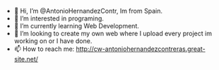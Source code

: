 - 👋 Hi, I’m @AntonioHernandezContr, Im from Spain.
- 👀 I’m interested in programing.
- 🌱 I’m currently learning Web Development.
- 💞️ I’m looking to create my own web where I upload every project im working on or I have done.
- 📫 How to reach me: http://cw-antoniohernandezcontreras.great-site.net/

<!---
AntonioHernandezContr/AntonioHernandezContr is a ✨ special ✨ repository because its `README.md` (this file) appears on your GitHub profile.
You can click the Preview link to take a look at your changes.
--->
